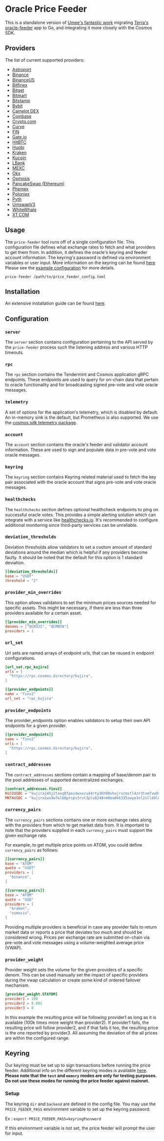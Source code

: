 # Oracle Price Feeder

This is a standalone version of [Umee's fantastic work](https://github.com/umee-network/umee/tree/main/price-feeder) migrating [Terra's oracle-feeder](https://github.com/terra-money/oracle-feeder) app to Go, and integrating it more closely with the Cosmos SDK.

## Providers

The list of current supported providers:

- [Astroport](https://astroport.fi/en)
- [Binance](https://www.binance.com/en)
- [BinanceUS](https://www.binance.us)
- [Bitfinex](https://www.bitfinex.com)
- [Bitget](https://www.bitget.com/en/)
- [Bitmart](https://www.bitmart.com/en-US)
- [Bitstamp](https://www.bitstamp.net)
- [Bybit](https://www.bybit.com/en-US/)
- [Camelot DEX](https://excalibur.exchange)
- [Coinbase](https://www.coinbase.com/)
- [Crypto.com](https://crypto.com/eea)
- [Curve](https://curve.fi)
- [FIN](https://fin.kujira.app)
- [Gate.io](https://www.gate.io)
- [HitBTC](https://hitbtc.com)
- [Huobi](https://www.huobi.com/en-us/)
- [Kraken](https://www.kraken.com/en-us/)
- [Kucoin](https://www.kucoin.com)
- [LBank](https://www.lbank.com)
- [MEXC](https://www.mexc.com/)
- [Okx](https://www.okx.com/)
- [Osmosis](https://app.osmosis.zone/)
- [PancakeSwap (Ethereum)](https://pancakeswap.finance)
- [Phemex](https://phemex.com)
- [Poloniex](https://poloniex.com)
- [Pyth](https://pyth.network)
- [UniswapV3](https://app.uniswap.org)
- [WhiteWhale](https://whitewhale.money)
- [XT.COM](https://www.xt.com/en)

## Usage

The `price-feeder` tool runs off of a single configuration file. This configuration
file defines what exchange rates to fetch and what providers to get them from.
In addition, it defines the oracle's keyring and feeder account information.
The keyring's password is defined via environment variables or user input.
More information on the keyring can be found [here](#keyring)
Please see the [example configuration](config.example.toml) for more details.

```shell
price-feeder /path/to/price_feeder_config.toml
```

## Installation

An extensive installation guide can be found [here](https://docs.kujira.app/validators/run-a-node/oracle-price-feeder).

## Configuration

### `server`

The `server` section contains configuration pertaining to the API served by the
`price-feeder` process such the listening address and various HTTP timeouts.

### `rpc`

The `rpc` section contains the Tendermint and Cosmos application gRPC endpoints.
These endpoints are used to query for on-chain data that pertain to oracle
functionality and for broadcasting signed pre-vote and vote oracle messages.

### `telemetry`

A set of options for the application's telemetry, which is disabled by default. An in-memory sink is the default, but Prometheus is also supported. We use the [cosmos sdk telemetry package](https://github.com/cosmos/cosmos-sdk/blob/main/docs/core/telemetry.md).

### `account`

The `account` section contains the oracle's feeder and validator account information.
These are used to sign and populate data in pre-vote and vote oracle messages.

### `keyring`

The `keyring` section contains Keyring related material used to fetch the key pair
associated with the oracle account that signs pre-vote and vote oracle messages.

### `healthchecks`

The `healthchecks` section defines optional healthcheck endpoints to ping on successful
oracle votes. This provides a simple alerting solution which can integrate with a service
like [healthchecks.io](https://healthchecks.io). It's recommended to configure additional
monitoring since third-party services can be unreliable.

### `deviation_thresholds`

Deviation thresholds allow validators to set a custom amount of standard deviations around the median which is helpful if any providers become faulty. It should be noted that the default for this option is 1 standard deviation.

```toml
[[deviation_thresholds]]
base = "USDT"
threshold = "2"
```

### `provider_min_overrides`

This option allows validators to set the minimum prices sources needed for specific assets. This might be necessary, if there are less than three providers available for a certain asset.

```toml
[[provider_min_overrides]]
denoms = ["QCKUJI", "QCMNTA"]
providers = 1
```

### `url_set`

Url sets are named arrays of endpoint urls, that can be reused in endpoint configurations.

```toml
[url_set.rpc_kujira]
urls = [
  "https://rpc.cosmos.directory/kujira",
]

[[provider_endpoints]]
name = "finv2"
url_set = "rpc_kujira"
```

### `provider_endpoints`

The provider_endpoints option enables validators to setup their own API endpoints for a given provider.

```toml
[[provider_endpoints]]
name = "finv2"
urls = [
  "https://rpc.cosmos.directory/kujira",
]
```

### `contract_addresses`

The `contract_addresses` sections contain a mapping of base/denom pair to the pool addresses of supported decentralized exchanges.

```toml
[contract_addresses.finv2]
KUJIUSDC = "kujira14hj2tavq8fpesdwxxcu44rty3hh90vhujrvcmstl4zr3txmfvw9sl4e867"
MNTAUSDC = "kujira1ws9w7wl68prspv3rut3plv8249rm0ea0kk335swye3sl2slld4lqdmc0lv"
```

### `currency_pairs`

The `currency_pairs` sections contains one or more exchange rates along with the
providers from which to get market data from. It is important to note that the
providers supplied in each `currency_pairs` must support the given exchange rate.

For example, to get multiple price points on ATOM, you could define `currency_pairs`
as follows:

```toml
[[currency_pairs]]
base = "ATOM"
quote = "USDT"
providers = [
  "binance",
]

[[currency_pairs]]
base = "ATOM"
quote = "USD"
providers = [
  "kraken",
  "osmosis",
]
```

Providing multiple providers is beneficial in case any provider fails to return
market data or reports a price that deviates too much and should be considered wrong. Prices per exchange rate are submitted on-chain via pre-vote and
vote messages using a volume-weighted average price (VWAP).

### `provider_weight`

Provider weight sets the volume for the given providers of a specific denom. This can be used manually set the impact of specific providers during the vwap calculation or create some kind of ordered failover mechanism.

```toml
[provider_weight.STATOM]
provider1 = 100
provider2 = 0.001
provider3 = 0
```

In this example the resulting price will be following provider1 as long as it is available (100k times more weight than provider2). If provider1 fails, the resulting price will follow provider2, and if that fails it too, the resulting price is the one reported by provider3. All assuming the deviation of the all prices are within the configured range.

## Keyring

Our keyring must be set up to sign transactions before running the price feeder.
Additional info on the different keyring modes is available [here](https://docs.cosmos.network/master/run-node/keyring.html).
**Please note that the `test` and `memory` modes are only for testing purposes.**
**Do not use these modes for running the price feeder against mainnet.**

### Setup

The keyring `dir` and `backend` are defined in the config file.
You may use the `PRICE_FEEDER_PASS` environment variable to set up the keyring password.

Ex :
`export PRICE_FEEDER_PASS=keyringPassword`

If this environment variable is not set, the price feeder will prompt the user for input.
